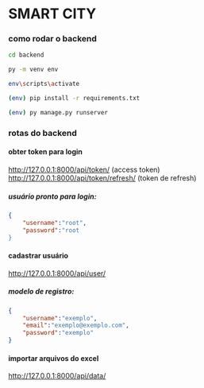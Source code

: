 # SMART CITY

### como rodar o backend

```bash
cd backend

py -m venv env

env\scripts\activate 

(env) pip install -r requirements.txt

(env) py manage.py runserver

```

### rotas do backend

#### obter token para login
http://127.0.0.1:8000/api/token/ (access token)
http://127.0.0.1:8000/api/token/refresh/ (token de refresh)

##### usuário pronto para login:
```json
{
    "username":"root",
    "password":"root
}
```

#### cadastrar usuário
http://127.0.0.1:8000/api/user/

##### modelo de registro:
```json
{
    "username":"exemplo",
    "email":"exemplo@exemplo.com",
    "password":"exemplo"
}
```

#### importar arquivos do excel
http://127.0.0.1:8000/api/data/





